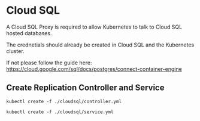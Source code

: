 # Cloud SQL

A Cloud SQL Proxy is required to allow Kubernetes to talk to Cloud SQL
hosted databases.

The crednetials should already be created in Cloud SQL and the Kubernetes cluster.

If not please follow the guide here: https://cloud.google.com/sql/docs/postgres/connect-container-engine

## Create Replication Controller and Service

```
kubectl create -f ./cloudsql/controller.yml
```

```
kubectl create -f ./cloudsql/service.yml
```
